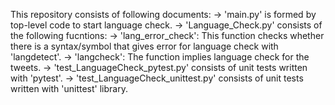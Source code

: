 This repository consists of following documents:
-> 'main.py' is formed by top-level code to start language check.
-> 'Language_Check.py' consists of the following fucntions:
  -> 'lang_error_check': This function checks whether there is a syntax/symbol that gives error for language check with 'langdetect'.
  -> 'langcheck': The function implies language check for the tweets.
-> 'test_LanguageCheck_pytest.py' consists of unit tests written with 'pytest'.
-> 'test_LanguageCheck_unittest.py' consists of unit tests written with 'unittest' library.
